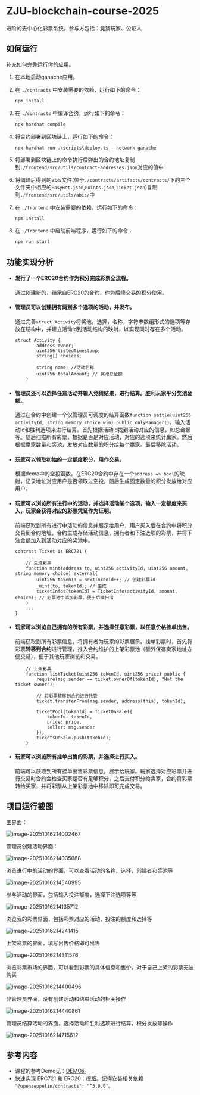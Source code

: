 # ZJU-blockchain-course-2025

进阶的去中心化彩票系统，参与方包括：竞猜玩家、公证人

## 如何运行

补充如何完整运行你的应用。

1. 在本地启动ganache应用。

2. 在 `./contracts` 中安装需要的依赖，运行如下的命令：
    ```bash
    npm install
    ```

3. 在 `./contracts` 中编译合约，运行如下的命令：
    ```bash
    npx hardhat compile
    ```

4. 将合约部署到区块链上，运行如下的命令：

    ```
    npx hardhat run .\scripts\deploy.ts --network ganache
    ```

5. 将部署到区块链上的命令执行后弹出的合约地址复制到`./frontend/src/utils/contract-addresses.json`对应的值中

6. 将编译后得到的abis文件(位于`./contracts/artifacts/contracts/`下的三个文件夹中相应的`EasyBet.json`,`Points.json`,`Ticket.json`)复制到`./frontend/src/utils/abis/`中

7. 在 `./frontend` 中安装需要的依赖，运行如下的命令：
    ```bash
    npm install
    ```

8. 在 `./frontend` 中启动前端程序，运行如下的命令：
    ```bash
    npm run start
    ```

## 功能实现分析

- #### 发行了一个ERC20合约作为积分完成彩票全流程。

  通过创建新的，继承自ERC20的合约，作为后续交易的积分使用。

- #### 管理员可以创建拥有两到多个选项的活动，并发布。

  通过完善`struct Activity`将奖池，选择，名称，字符串数组形式的选项等存放在结构中，并建立活动id到活动结构的映射，以实现同时存在多个活动。

  ```solidity
  struct Activity {
          address owner;
          uint256 listedTimestamp;
          string[] choices;
  
          string name; //活动名称
          uint256 totalAmount; // 奖池总金额
      }
  ```

  

- #### 管理员还可以选择任意活动并输入竞猜结果，进行结算。胜利玩家平分奖池金额。

  通过在合约中创建一个仅管理员可调度的结算函数`function settle(uint256 activityId, string memory choice_win) public onlyManager()`，输入活动id和胜利选项来进行结算。首先根据活动id找到活动对应的信息，如总金额等。随后扫描所有彩票，根据是否是对应活动，对应的选项来统计赢家。然后根据赢家数量和奖池，发放对应数量的积分给每个赢家。最后移除活动。

- #### 玩家可以领取初始的一定额度积分，用作交易。

  根据demo中的空投函数，在ERC20合约中存在一个`address => bool`的映射，记录地址对应用户是否领取过空投，随后生成固定数量的积分发放给对应用户。

- #### 玩家可以浏览所有进行中的活动，并选择活动某个选项，输入一定额度来买入，玩家会获得对应的彩票凭证作为证明。

  前端获取到所有进行中活动的信息并展示给用户，用户买入后在合约中将积分交易到合约地址，合约生成存储活动信息，拥有者和下注选项的彩票，并将下注金额加入到活动对应的奖池中。

  ```solidity
  contract Ticket is ERC721 {
      ...
      // 生成彩票
      function mint(address to, uint256 activityId, uint256 amount, string memory choice) external{
          uint256 tokenId = nextTokenId++; // 创建彩票id
          _mint(to, tokenId); // 生成
          ticketInfos[tokenId] = TicketInfo(activityId, amount, choice); // 彩票池中添加彩票，便于后续扫描
      }
      ...
  }
  ```

  

- #### 玩家可以浏览自己拥有的所有彩票，并选择任意彩票，以任意价格挂单出售。

  前端获取到所有彩票信息，将拥有者为玩家的彩票展示。挂单彩票时，首先将彩票**转移到合约**进行管理，推入合约维护的上架彩票池（额外保存卖家地址方便交易），便于其他玩家浏览和交易。

  ```solidity
      // 上架彩票
      function listTicket(uint256 tokenId, uint256 price) public {
          require(msg.sender == ticket.ownerOf(tokenId), "Not the ticket owner");
  
          // 将彩票转移到合约进行托管
          ticket.transferFrom(msg.sender, address(this), tokenId);
  
          ticketPool[tokenId] = TicketOnSale({
              tokenId: tokenId,
              price: price,
              seller: msg.sender
          });
          ticketsOnSale.push(tokenId);
      }
  ```

  

- #### 玩家可以浏览所有挂单出售的彩票，并选择进行买入。

  前端可以获取到所有挂单出售彩票信息，展示给玩家。玩家选择对应彩票并进行交易时合约会检查买家是否有足够积分，之后支付积分给卖家，合约将彩票转给买家，并将彩票从上架彩票池中移除即可完成交易。

  

## 项目运行截图

主界面：

![image-20251016214002467](./README.assets/image-20251016214002467.png)

管理员创建活动界面：

![image-20251016214035088](./README.assets/image-20251016214035088.png)

浏览进行中的活动的界面，可以查看活动的名称，选择，创建者和奖池等

![image-20251016214540995](./README.assets/image-20251016214540995.png)

参与活动的界面，包括输入投注额度，选择下注选项等等

![image-20251016214135712](./README.assets/image-20251016214135712.png)

浏览我的彩票界面，包括彩票对应的活动，投注的额度和选择等

![image-20251016214241415](./README.assets/image-20251016214241415.png)

上架彩票的界面，填写出售价格即可出售

![image-20251016214311576](./README.assets/image-20251016214311576.png)

浏览彩票市场的界面，可以看到彩票的具体信息和售价，对于自己上架的彩票无法购买

![image-20251016214400496](./README.assets/image-20251016214400496.png)

非管理员界面，没有创建活动和结束活动的相关操作

![image-20251016214440861](./README.assets/image-20251016214440861.png)

管理员结算活动的界面，选择活动和胜利选项进行结算，积分发放等操作

![image-20251016214715612](./README.assets/image-20251016214715612.png)



## 参考内容

- 课程的参考Demo见：[DEMOs](https://github.com/LBruyne/blockchain-course-demos)。
- 快速实现 ERC721 和 ERC20：[模版](https://wizard.openzeppelin.com/#erc20)。记得安装相关依赖 ``"@openzeppelin/contracts": "^5.0.0"``。

